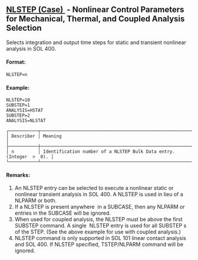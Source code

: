 ## [NLSTEP (Case) ](https://nexus.hexagon.com/documentationcenter/bundle/MSC_Nastran_2022.4/page/Nastran_Combined_Book/qrg/casecontrol4a/TOC.NLSTEP.Case.xhtml) - Nonlinear Control Parameters for Mechanical, Thermal, and Coupled Analysis Selection

Selects integration and output time steps for static and transient nonlinear analysis in SOL 400.

#### Format:

```nastran
NLSTEP=n
```

#### Example:

```nastran
NLSTEP=10
SUBSTEP=1
ANALYSIS=HSTAT
SUBSTEP=2
ANALYSIS=NLSTAT
```

```text
┌───────────┬─────────────────────────────────────────────────────────────────────┐
│ Describer │ Meaning                                                             │
├───────────┼─────────────────────────────────────────────────────────────────────┤
│ n         │ Identification number of a NLSTEP Bulk Data entry. (Integer  >  0). │
└───────────┴─────────────────────────────────────────────────────────────────────┘
```

#### Remarks:

1. An NLSTEP entry can be selected to execute a nonlinear static or nonlinear transient analysis in SOL 400. A NLSTEP is used in lieu of a NLPARM or both.
2. If a NLSTEP is present  anywhere  in a SUBCASE, then any NLPARM or entries in the SUBCASE  will be ignored.
3. When used for coupled analysis, the NLSTEP must be above the first SUBSTEP command. A  single  NLSTEP entry is  used for all SUBSTEP s of the STEP. (See the above example for use with coupled analysis.)
4. NLSTEP command is only supported in SOL 101 linear contact analysis and SOL 400. If NLSTEP specified, TSTEP/NLPARM command will be ignored.
